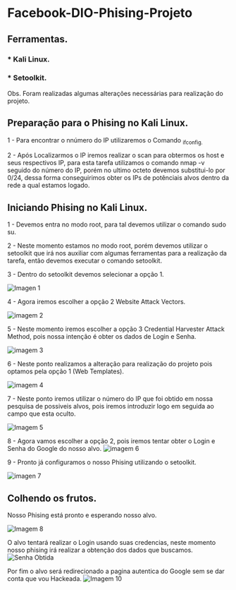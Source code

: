 # Facebook-DIO-Phising-Projeto
## Ferramentas.
###  * Kali Linux.
###  * Setoolkit.
Obs. Foram realizadas algumas alterações necessárias para realização do projeto.

## Preparação para o Phising no Kali Linux.

 1 - Para encontrar o nnúmero do IP utilizaremos o Comando <sub>ifconfig. </sub>
 
 2 - Após Localizarmos o IP iremos realizar o scan para obtermos os host e seus respectivos IP, para esta tarefa utilizamos o comando 
 nmap -v seguido do número do IP, porém no ultimo octeto devemos substitui-lo por 0/24, dessa forma conseguirimos obter os IPs de potênciais alvos 
 dentro da rede a qual estamos logado.

## Iniciando Phising no Kali Linux.

 1 - Devemos entra no modo root, para tal devemos utilizar o comando sudo su.
 
 2 - Neste momento estamos no modo root, porém devemos utilizar o setoolkit que irá nos auxiliar com algumas ferramentas para a realização da 
 tarefa, então devemos executar o comando setoolkit.
 
 3 - Dentro do setoolkit devemos selecionar a opção 1.

![Imagen 1](https://github.com/elvys-santos/Facebook-DIO-Phising-Projeto/assets/110802178/4856f372-092f-48ff-825e-2296979bb0d6)

 4 - Agora iremos escolher a opção 2 Website Attack Vectors.

![imagem 2](https://github.com/elvys-santos/Facebook-DIO-Phising-Projeto/assets/110802178/8c26176d-da37-444a-a8fb-7cceee3f0911)

 5 - Neste momento iremos escolher a opção 3 Credential Harvester Attack Method, pois nossa intenção é obter os dados de Login e Senha.

![imagem 3](https://github.com/elvys-santos/Facebook-DIO-Phising-Projeto/assets/110802178/3239675e-8269-4ae9-9c9f-f067758dd41f)

 6 - Neste ponto realizamos a alteração para realização do projeto pois optamos pela opção 1 (Web Templates).

![imagem 4](https://github.com/elvys-santos/Facebook-DIO-Phising-Projeto/assets/110802178/1e552001-8d65-413f-ad37-e4924eb369b7)

 7 - Neste ponto iremos utilizar o número do IP que foi obtido em nossa pesquisa de possiveis alvos, pois iremos introduzir logo em seguida ao campo que esta oculto.

![Imagem 5](https://github.com/elvys-santos/Facebook-DIO-Phising-Projeto/assets/110802178/1a579aa7-f5ed-48bf-bb81-142766e4cebc)

 8 - Agora vamos escolher a opção 2, pois iremos tentar obter o Login e Senha do Google do nosso alvo.
![imagem 6](https://github.com/elvys-santos/Facebook-DIO-Phising-Projeto/assets/110802178/6650e87d-adc8-4c84-8fef-efe957734dc3)

 9 - Pronto já configuramos o nosso Phising utilizando o setoolkit.

![imagen 7](https://github.com/elvys-santos/Facebook-DIO-Phising-Projeto/assets/110802178/5fd81b79-875f-42bc-bf0a-d7e91e43bc4b)

## Colhendo os frutos.
 Nosso Phising está pronto e esperando nosso alvo.

![Imagem 8](https://github.com/elvys-santos/Facebook-DIO-Phising-Projeto/assets/110802178/4568d9e6-2fdb-4292-aefe-81d74146ff9d)

 O alvo tentará realizar o Login usando suas credencias, neste momento nosso phising irá realizar a obtenção dos dados que buscamos.
![Senha Obtida](https://github.com/elvys-santos/Facebook-DIO-Phising-Projeto/assets/110802178/1d92075b-e86c-4ed1-91ba-d77e3b69eb91)

 Por fim o alvo será redirecionado a pagina autentica do Google sem se dar conta que vou Hackeada.
![Imagem 10](https://github.com/elvys-santos/Facebook-DIO-Phising-Projeto/assets/110802178/e73ee8d1-4475-446e-93f7-827b6a6e2008)









